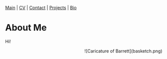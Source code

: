 [Main](index.html) | [CV](CV.html) | [Contact](contact.html) | [Projects](projects.html) | [Bio](bio.html)
# About Me

Hi! 

<div style="float: right">
    ![Caricature of Barrett](basketch.png)
</div>
